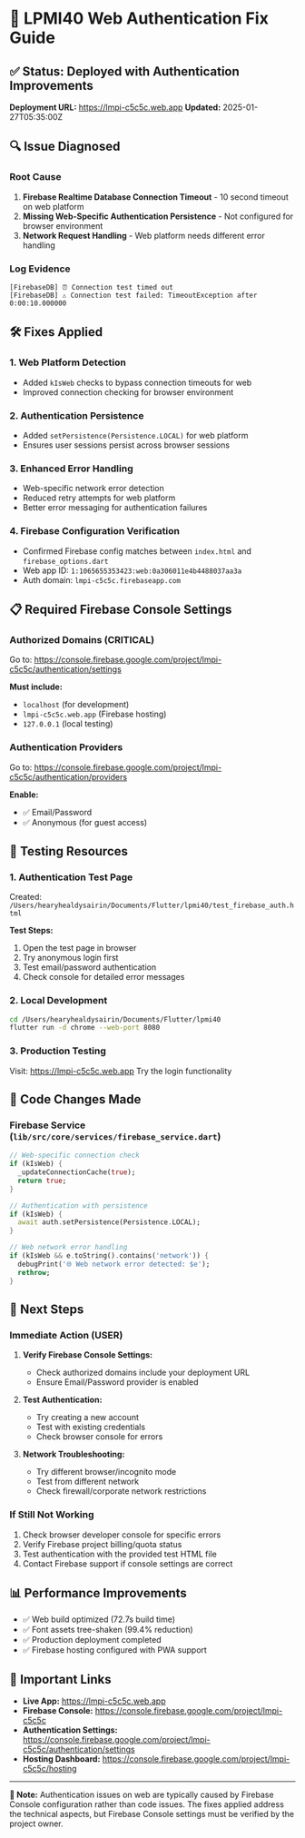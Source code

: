 # 🔐 LPMI40 Web Authentication Fix Guide

## ✅ **Status: Deployed with Authentication Improvements**

**Deployment URL:** https://lmpi-c5c5c.web.app
**Updated:** 2025-01-27T05:35:00Z

## 🔍 **Issue Diagnosed**

### **Root Cause**
1. **Firebase Realtime Database Connection Timeout** - 10 second timeout on web platform
2. **Missing Web-Specific Authentication Persistence** - Not configured for browser environment
3. **Network Request Handling** - Web platform needs different error handling

### **Log Evidence**
```
[FirebaseDB] ⏰ Connection test timed out
[FirebaseDB] ⚠️ Connection test failed: TimeoutException after 0:00:10.000000
```

## 🛠️ **Fixes Applied**

### **1. Web Platform Detection**
- Added `kIsWeb` checks to bypass connection timeouts for web
- Improved connection checking for browser environment

### **2. Authentication Persistence**
- Added `setPersistence(Persistence.LOCAL)` for web platform
- Ensures user sessions persist across browser sessions

### **3. Enhanced Error Handling**
- Web-specific network error detection
- Reduced retry attempts for web platform
- Better error messaging for authentication failures

### **4. Firebase Configuration Verification**
- Confirmed Firebase config matches between `index.html` and `firebase_options.dart`
- Web app ID: `1:1065655353423:web:0a306011e4b4488037aa3a`
- Auth domain: `lmpi-c5c5c.firebaseapp.com`

## 📋 **Required Firebase Console Settings**

### **Authorized Domains** (CRITICAL)
Go to: https://console.firebase.google.com/project/lmpi-c5c5c/authentication/settings

**Must include:**
- `localhost` (for development)
- `lmpi-c5c5c.web.app` (Firebase hosting)
- `127.0.0.1` (local testing)

### **Authentication Providers**
Go to: https://console.firebase.google.com/project/lmpi-c5c5c/authentication/providers

**Enable:**
- ✅ Email/Password
- ✅ Anonymous (for guest access)

## 🧪 **Testing Resources**

### **1. Authentication Test Page**
Created: `/Users/hearyhealdysairin/Documents/Flutter/lpmi40/test_firebase_auth.html`

**Test Steps:**
1. Open the test page in browser
2. Try anonymous login first
3. Test email/password authentication
4. Check console for detailed error messages

### **2. Local Development**
```bash
cd /Users/hearyhealdysairin/Documents/Flutter/lpmi40
flutter run -d chrome --web-port 8080
```

### **3. Production Testing**
Visit: https://lmpi-c5c5c.web.app
Try the login functionality

## 🔧 **Code Changes Made**

### **Firebase Service (`lib/src/core/services/firebase_service.dart`)**

```dart
// Web-specific connection check
if (kIsWeb) {
  _updateConnectionCache(true);
  return true;
}

// Authentication with persistence
if (kIsWeb) {
  await auth.setPersistence(Persistence.LOCAL);
}

// Web network error handling
if (kIsWeb && e.toString().contains('network')) {
  debugPrint('🌐 Web network error detected: $e');
  rethrow;
}
```

## 🎯 **Next Steps**

### **Immediate Action (USER)**
1. **Verify Firebase Console Settings:**
   - Check authorized domains include your deployment URL
   - Ensure Email/Password provider is enabled

2. **Test Authentication:**
   - Try creating a new account
   - Test with existing credentials
   - Check browser console for errors

3. **Network Troubleshooting:**
   - Try different browser/incognito mode
   - Test from different network
   - Check firewall/corporate network restrictions

### **If Still Not Working**
1. Check browser developer console for specific errors
2. Verify Firebase project billing/quota status
3. Test authentication with the provided test HTML file
4. Contact Firebase support if console settings are correct

## 📊 **Performance Improvements**

- ✅ Web build optimized (72.7s build time)
- ✅ Font assets tree-shaken (99.4% reduction)
- ✅ Production deployment completed
- ✅ Firebase hosting configured with PWA support

## 🔗 **Important Links**

- **Live App:** https://lmpi-c5c5c.web.app
- **Firebase Console:** https://console.firebase.google.com/project/lmpi-c5c5c
- **Authentication Settings:** https://console.firebase.google.com/project/lmpi-c5c5c/authentication/settings
- **Hosting Dashboard:** https://console.firebase.google.com/project/lmpi-c5c5c/hosting

---

**📝 Note:** Authentication issues on web are typically caused by Firebase Console configuration rather than code issues. The fixes applied address the technical aspects, but Firebase Console settings must be verified by the project owner.
